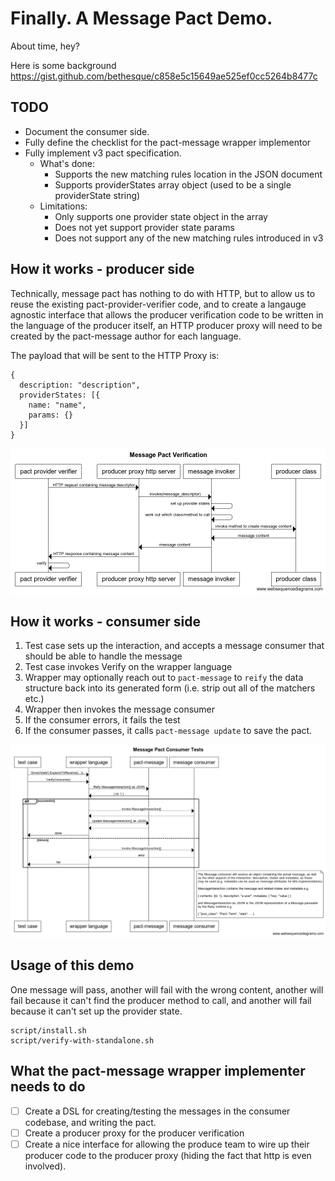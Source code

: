 # Finally. A Message Pact Demo.

About time, hey?

Here is some background https://gist.github.com/bethesque/c858e5c15649ae525ef0cc5264b8477c

## TODO

* Document the consumer side.
* Fully define the checklist for the pact-message wrapper implementor
* Fully implement v3 pact specification.
    * What's done:
        * Supports the new matching rules location in the JSON document
        * Supports providerStates array object (used to be a single providerState string)
    * Limitations:
        * Only supports one provider state object in the array
        * Does not yet support provider state params
        * Does not support any of the new matching rules introduced in v3

## How it works - producer side

Technically, message pact has nothing to do with HTTP, but to allow us to reuse the existing pact-provider-verifier code, and to create a langauge agnostic interface that allows the producer verification code to be written in the language of the producer itself, an HTTP producer proxy will need to be created by the pact-message author for each language.

The payload that will be sent to the HTTP Proxy is:

```
{
  description: "description",
  providerStates: [{
    name: "name",
    params: {}
  }]
}
```

<img src="docs/pact-message-verification-sequence-diagram.png">

## How it works - consumer side

1. Test case sets up the interaction, and accepts a message consumer that should be able to handle the message
1. Test case invokes Verify on the wrapper language
1. Wrapper may optionally reach out to `pact-message` to `reify` the data structure back into its generated form (i.e. strip out all of the matchers etc.)
1. Wrapper then invokes the message consumer
1. If the consumer errors, it fails the test
1. If the consumer passes, it calls `pact-message update` to save the pact.

<img src="docs/pact-message-consumer-sequence-diagram.png">

## Usage of this demo

One message will pass, another will fail with the wrong content, another will fail because it can't find the producer method to call, and another will fail because it can't set up the provider state.

    script/install.sh
    script/verify-with-standalone.sh

## What the pact-message wrapper implementer needs to do

* [ ] Create a DSL for creating/testing the messages in the consumer codebase, and writing the pact.
* [ ] Create a producer proxy for the producer verification
* [ ] Create a nice interface for allowing the produce team to wire up their producer code to the producer proxy (hiding the fact that http is even involved).
